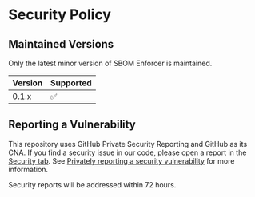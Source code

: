 <!-- tag::license[]
  ~
  ~ Copyright © 2025 Christian Grobmeier, Piotr P. Karwasz
  ~
  ~ Licensed under the Apache License, Version 2.0 (the "License");
  ~ you may not use this file except in compliance with the License.
  ~ You may obtain a copy of the License at
  ~
  ~     https://apache.org/licenses/LICENSE-2.0
  ~
  ~ Unless required by applicable law or agreed to in writing, software
  ~ distributed under the License is distributed on an "AS IS" BASIS,
  ~ WITHOUT WARRANTIES OR CONDITIONS OF ANY KIND, either express or implied.
  ~ See the License for the specific language governing permissions and
  ~ limitations under the License.
  ~
  ~ end::license[] -->
# Security Policy

## Maintained Versions

Only the latest minor version of SBOM Enforcer is maintained.

| Version | Supported          |
| ------- | ------------------ |
| 0.1.x   | :white_check_mark: |

## Reporting a Vulnerability

This repository uses GitHub Private Security Reporting and GitHub as its CNA.
If you find a security issue in our code, please open a report in the [Security tab](https://github.com/sbom-enforcer/sbom-enforcer/security).
See
[Privately reporting a security vulnerability](https://docs.github.com/en/code-security/security-advisories/guidance-on-reporting-and-writing-information-about-vulnerabilities/privately-reporting-a-security-vulnerability#privately-reporting-a-security-vulnerability)
for more information.

Security reports will be addressed within 72 hours.
